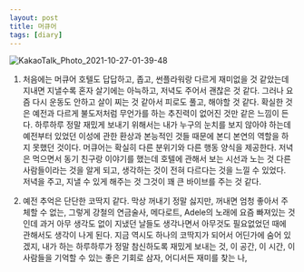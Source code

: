 ```yaml
---
layout: post
title: 머큐어
tags: [diary]
---
```

![KakaoTalk_Photo_2021-10-27-01-39-48](https://user-images.githubusercontent.com/50545088/138923221-2d5e4322-441a-427c-b8bb-99ffd3a09627.jpeg)

1. 처음에는 머큐어 호텔도 답답하고, 좁고, 썬플라워랑 다르게 재미없을 것 같았는데 지내면 지낼수록 혼자 살기에는 아늑하고, 저녁도 주어서 괜찮은 것 같다. 그러나 요즘 다시 운동도 안하고 살이 찌는 것 같아서 피로도 풀고, 해야할 것 같다. 확실한 것은 예전과 다르게 불도저처럼 무언가를 하는 추진력이 없어진 것만 같은 느낌이 든다. 하루하루 정말 재밌게 보내기 위해서는 내가 누구의 눈치를 보지 않아야 하는데 예전부터 있었던 이성에 관한 환상과 본능적인 것들 때문에 본디 본연의 역할을 하지 못했던 것이다. 머큐어는 확실히 다른 분위기와 다른 행동 양식을 제공한다. 저녁은 먹으면서 동기 친구랑 이야기를 했는데 호텔에 관해서 보는 시선과 노는 것 다른 사람들이라는 것을 알게 되고, 생각하는 것이 전혀 다르다는 것을 느낄 수 있었다. 저녁을 주고, 지낼 수 있게 해주는 것 그것이 꽤 큰 바이브를 주는 것 같다.

2. 예전 추억은 단단한 코딱지 같다. 막상 꺼내기 정말 싫지만, 꺼내면 엄청 좋아서 주체할 수 없는, 그렇게 강철의 연금술사, 메다로트, Adele의 노래에 요즘 빠져있는 것인데 과거 아무 생각도 없이 지냈던 날들도 생각나면서 아무것도 필요없었던 때에 관해서도 생각이 나게 된다. 지금 역시도 하나의 코딱지가 되어서 어딘가에 숨어 있겠지, 내가 하는 하루하루가 정말 참신하도록 재밌게 보내는 것, 이 공간, 이 시간, 이 사람들을 기억할 수 있는 좋은 기회로 삼자, 어디서든 재미를 찾는 나,